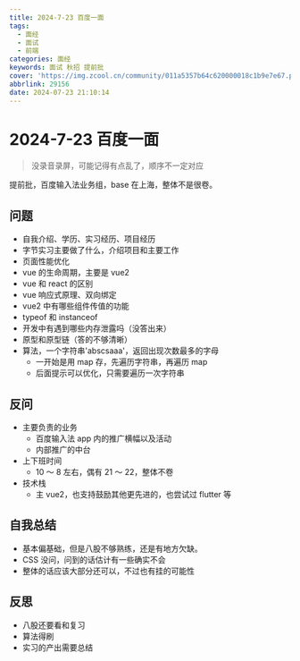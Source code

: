 ```yaml
---
title: 2024-7-23 百度一面
tags:
  - 面经
  - 面试
  - 前端
categories: 面经
keywords: 面试 秋招 提前批
cover: 'https://img.zcool.cn/community/011a5357b64c620000018c1b9e7e67.png@2o.png'
abbrlink: 29156
date: 2024-07-23 21:10:14
---
```


# 2024-7-23 百度一面

> 没录音录屏，可能记得有点乱了，顺序不一定对应

提前批，百度输入法业务组，base 在上海，整体不是很卷。

## 问题

- 自我介绍、学历、实习经历、项目经历
- 字节实习主要做了什么，介绍项目和主要工作
- 页面性能优化
- vue 的生命周期，主要是 vue2
- vue 和 react 的区别
- vue 响应式原理、双向绑定
- vue2 中有哪些组件传值的功能
- typeof 和 instanceof
- 开发中有遇到哪些内存泄露吗（没答出来）
- 原型和原型链（答的不够清晰）
- 算法，一个字符串'abscsaaa'，返回出现次数最多的字母
  - 一开始是用 map 存，先遍历字符串，再遍历 map
  - 后面提示可以优化，只需要遍历一次字符串

## 反问

- 主要负责的业务
  - 百度输入法 app 内的推广横幅以及活动
  - 内部推广的中台
- 上下班时间
  - 10 ～ 8 左右，偶有 21 ～ 22，整体不卷
- 技术栈
  - 主 vue2，也支持鼓励其他更先进的，也尝试过 flutter 等

## 自我总结

- 基本偏基础，但是八股不够熟练，还是有地方欠缺。
- CSS 没问，问到的话估计有一些确实不会
- 整体的话应该大部分还可以，不过也有挂的可能性

## 反思

- 八股还要看和复习
- 算法得刷
- 实习的产出需要总结
